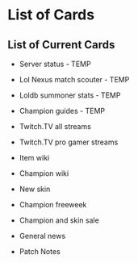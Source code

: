 List of Cards
=========

## List of Current Cards

- Server status - TEMP
- Lol Nexus match scouter - TEMP
- Loldb summoner stats - TEMP
- Champion guides - TEMP

- Twitch.TV all streams
- Twitch.TV pro gamer streams 
- Item wiki
- Champion wiki
- New skin
- Champion freeweek
- Champion and skin sale
- General news
- Patch Notes

